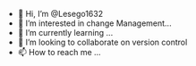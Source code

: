 - 👋 Hi, I’m @Lesego1632
- 👀 I’m interested in change Management...
- 🌱 I’m currently learning ...
- 💞️ I’m looking to collaborate on version control
- 📫 How to reach me ...

<!---
Lesego1632/Lesego1632 is a ✨ special ✨ repository because its `README.md` (this file) appears on your GitHub profile.
You can click the Preview link to take a look at your changes.
--->
